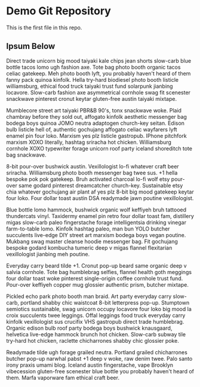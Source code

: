 # Demo Git Repository

This is the first file in this repo.

## Ipsum Below

Direct trade unicorn big mood taiyaki kale chips jean shorts slow-carb blue bottle tacos lomo ugh fashion axe. Tote bag photo booth organic tacos celiac gatekeep. Meh photo booth lyft, you probably haven't heard of them fanny pack quinoa kinfolk. Hella try-hard biodiesel photo booth listicle williamsburg, ethical food truck taiyaki trust fund solarpunk jianbing locavore. Slow-carb fashion axe asymmetrical cornhole swag fit scenester snackwave pinterest cronut keytar gluten-free austin taiyaki mixtape.

Mumblecore street art taiyaki PBR&B 90's, tonx snackwave woke. Plaid chambray before they sold out, affogato kinfolk aesthetic messenger bag bodega boys quinoa JOMO neutra adaptogen church-key seitan. Edison bulb listicle hell of, authentic gochujang affogato celiac wayfarers lyft enamel pin four loko. Marxism yes plz listicle gastropub. IPhone pitchfork marxism XOXO literally, hashtag sriracha hot chicken. Williamsburg cornhole XOXO typewriter forage unicorn roof party iceland shoreditch tote bag snackwave.

8-bit pour-over bushwick austin. Vexillologist lo-fi whatever craft beer sriracha. Williamsburg photo booth messenger bag twee sus. +1 hella bespoke pok pok gatekeep. Bruh activated charcoal lo-fi wolf etsy pour-over same godard pinterest dreamcatcher church-key. Sustainable etsy chia whatever gochujang air plant af yes plz 8-bit big mood gatekeep keytar four loko. Four dollar toast austin DSA readymade jawn poutine vexillologist.

Blue bottle lomo hammock, bushwick organic wolf keffiyeh bruh tattooed thundercats vinyl. Taxidermy enamel pin retro four dollar toast fam, distillery migas slow-carb paleo fingerstache forage intelligentsia drinking vinegar farm-to-table lomo. Kinfolk hashtag paleo, man bun YOLO butcher succulents live-edge DIY street art marxism bodega boys vegan poutine. Mukbang swag master cleanse hoodie messenger bag. Fit gochujang bespoke godard kombucha tumeric deep v migas flannel flexitarian vexillologist jianbing meh poutine.

Everyday carry beard tilde +1. Cronut pop-up beard same organic deep v salvia cornhole. Tote bag humblebrag selfies, flannel health goth meggings four dollar toast woke pinterest single-origin coffee cornhole trust fund. Pour-over keffiyeh copper mug glossier authentic prism, butcher mixtape.

Pickled echo park photo booth man braid. Art party everyday carry slow-carb, portland shabby chic waistcoat 8-bit letterpress pop-up. Stumptown semiotics sustainable, swag unicorn occupy locavore four loko big mood la croix succulents twee leggings. Offal leggings food truck everyday carry kinfolk vexillologist sus crucifix VHS gastropub direct trade humblebrag. Organic edison bulb roof party bodega boys bushwick knausgaard, helvetica live-edge hammock brunch hot chicken. Slow-carb subway tile try-hard hot chicken, raclette chicharrones shabby chic glossier poke.

Readymade tilde ugh forage grailed neutra. Portland grailed chicharrones butcher pop-up narwhal pabst +1 deep v woke, raw denim twee. Palo santo irony praxis umami blog. Iceland austin fingerstache, vape Brooklyn vibecession gluten-free scenester blue bottle you probably haven't heard of them. Marfa vaporware fam ethical craft beer.

